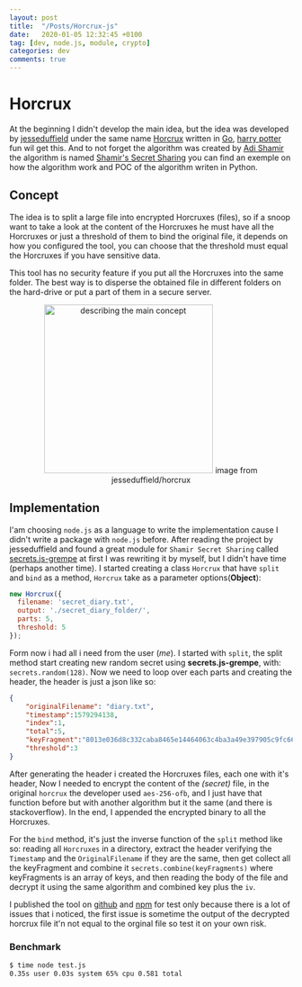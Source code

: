 ```yaml
---
layout: post
title:  "/Posts/Horcrux-js"
date:   2020-01-05 12:32:45 +0100
tag: [dev, node.js, module, crypto]
categories: dev
comments: true
---
```

# Horcrux
At the beginning I didn't develop the main idea, but the idea was developed by [jesseduffield](https://github.com/jesseduffield) under the same name [Horcrux](https://github.com/jesseduffield/horcrux) written in [Go](https://golang.org/), [harry potter](https://harrypotter.fandom.com/wiki/Horcrux) fun wil get this. And to not forget the algorithm was created by [Adi Shamir](https://en.wikipedia.org/wiki/Adi_Shamir) the algorithm is named [Shamir's Secret Sharing](https://en.wikipedia.org/wiki/Shamir%27s_Secret_Sharing) you can find an exemple on how the algorithm work and POC of the algorithm writen in Python.

## Concept
The idea is to split a large file into encrypted Horcruxes (files), so if a snoop want to take a look at the content of the Horcruxes he must have all the Horcruxes or just a threshold of them to bind the original file, it depends on how you configured the tool, you can choose that the threshold must equal the Horcruxes if you have sensitive data.

This tool has no security feature if you put all the Horcruxes into the same folder. The best way is to disperse the obtained file in different folders on the hard-drive or put a part of them in a secure server.
<p align="center">
  <img src="{{ site.baseurl }}/assets/images/horcrux-concept.png" width="300px" alt="describing the main concept">
  image from jesseduffield/horcrux
</p>

## Implementation
I'am choosing `node.js` as a language to write the implementation cause I didn't write a package with `node.js` before.
After reading the project by jesseduffield and found a great module for `Shamir Secret Sharing` called [secrets.js-grempe](https://github.com/grempe/secrets.js) at first I was rewriting it by myself, but I didn't have time (perhaps another time). I started creating a class `Horcrux` that have `split` and `bind` as a method, `Horcrux` take as a parameter options(**Object**):

```javascript
new Horcrux({
  filename: 'secret_diary.txt',
  output: './secret_diary_folder/',
  parts: 5,
  threshold: 5
});
```

Form now i had all i need from the user (_me_). I started with `split`, the split method start creating new random secret using **secrets.js-grempe**, with: `secrets.random(128)`. Now we need to loop over each parts and creating the header, the header is just a json like so:

```json
{
    "originalFilename": "diary.txt",
    "timestamp":1579294138,
    "index":1,
    "total":5,
    "keyFragment":"8013e036d8c332caba8465e14464063c4ba3a49e397905c9fc667c65bdc0713d779",
    "threshold":3
}
```

After generating the header i created the Horcruxes files, each one with it's header, Now I needed to encrypt the content of the _(secret)_ file, in the original `horcrux` the developer used `aes-256-ofb`, and I just have that function before but with another algorithm but it the same (and there is stackoverflow). In the end, I appended the encrypted binary to all the Horcruxes.

For the `bind` method, it's just the inverse function of the `split` method like so: reading all `Horcruxes` in a directory, extract the header verifying the `Timestamp` and the `OriginalFilename` if they are the same, then get collect all the keyFragment and combine it `secrets.combine(keyFragments)` where keyFragments is an array of keys, and then reading the body of the file and decrypt it using the same algorithm and combined key plus the `iv`.

I published the tool on [github](https://github.com/hihebark/horcrux-js) and [npm](https://www.npmjs.com/package/horcrux-js) for test only because there is a lot of issues that i noticed, the first issue is sometime the output of the decrypted horcrux file it'n not equal to the orginal file so test it on your own risk.

### Benchmark

```bash
$ time node test.js
0.35s user 0.03s system 65% cpu 0.581 total
```
